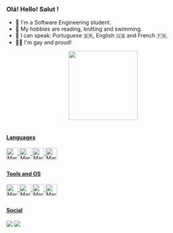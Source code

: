 ### Olá! Hello! Salut !

- 🌱 I'm a Software Engineering student.
- 🔭 My hobbies are reading, knitting and swimming.
- 👅 I can speak: Portuguese 🇧🇷, English 🇬🇧 and French 🇫🇷.
- 🏳️‍🌈 I'm gay and proud!


<div align="center">
  <a href="https://github.com/capella-marcosfilipe">
  <img height="180em" src="https://github-readme-stats.vercel.app/api?username=capella-marcosfilipe&show_icons=true&theme=vue-dark&include_all_commits=true&count_private=true"/>
</div>
<div style="display: inline_block"><br>
  <h4>Languages</h4>
  <img align="center" alt="Marcos-Java" height="30" src="https://img.shields.io/badge/Java-ED8B00?style=for-the-badge&logo=openjdk&logoColor=white">
  <img align="center" alt="Marcos-Python" height="30" src="https://img.shields.io/badge/Python-3776AB?style=for-the-badge&logo=python&logoColor=white">
  <img align="center" alt="Marcos-C" height="30" src="https://img.shields.io/badge/C-00599C?style=for-the-badge&logo=c&logoColor=white">
  <img align="center" alt="Marcos-MySQL" height="30" src="https://img.shields.io/badge/MySQL-00000F?style=for-the-badge&logo=mysql&logoColor=white">
</div>  
  
  ##
  
<div style="display: inline_block">
  <h4>Tools and OS</h4>
  <img align="center" alt="Marcos-VSC" height="30" src="https://img.shields.io/badge/Visual_Studio_Code-0078D4?style=for-the-badge&logo=visual%20studio%20code&logoColor=white">
  <img align="center" alt="Marcos-Notion" height="30" src="https://img.shields.io/badge/Notion-000000?style=for-the-badge&logo=notion&logoColor=white">
  <img align="center" alt="Marcos-Windows" height="30" src="https://img.shields.io/badge/Windows-0078D6?style=for-the-badge&logo=windows&logoColor=white">
  <img align="center" alt="Marcos-Linux" height="30" src="https://img.shields.io/badge/linux-black?style=for-the-badge&logo=Linux">
</div>
  
  ##

<div>
<h4>Social</h4>
  <a href="https://www.linkedin.com/in/capella-marcosfilipe" target="_blank"><img src="https://img.shields.io/badge/-LinkedIn-%230077B5?style=for-the-badge&logo=linkedin&logoColor=white" target="_blank"></a>
  <a href = "mailto:marcoscapella@outlook.com"><img src="https://img.shields.io/badge/Microsoft_Outlook-0078D4?style=for-the-badge&logo=microsoft-outlook&logoColor=white" target="_blank"></a>
 
</div>
